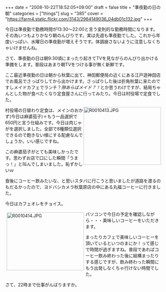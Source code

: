 +++
date = "2008-10-22T18:52:05+09:00"
draft = false
title = "準夜勤の日の朝"
categories = ["things"]
slug = "385"
cover = "https://farm4.static.flickr.com/3143/2964149036_04db01c132.jpg"
+++

 <p>今日は準夜勤で勤務時間が13:30～22:00と言う変則的な勤務時間になります。その為いつもよりかなり朝のんびりです。実は先週も準夜勤でした。これから年度いっぱい、水曜日の準夜勤が増えそうです。体調崩さないように注意しなくちゃいけませんね。</p> <p>さて、準夜勤の日は朝9:30頃にまったり起きてTVを見ながらのんびり出かける準備をします。普段はあまり朝TVをつける事が無く新鮮です。</p> <p>ここ最近準夜勤の日は朝から秋葉に出て、神田郵便局の近くにある江戸遊神田店でお風呂でさっぱりしてから出かけます。さっぱりした後は折角秋葉に来たのですしメイドカフェでランチ？<em>隙あらばメイド？！</em>とか思うわけですが、結局ちゃんとした物が食べたくなり定食屋さんに行ってみたり。今日は村役場で定食でした。</p> <p><a href="https://farm4.static.flickr.com/3143/2964149036_04db01c132.jpg" title="R0010413.JPG"><img src="https://farm4.static.flickr.com/3269/2963307713_704f8bc43a.jpg" style="BORDER-RIGHT: #000000 1px; BORDER-TOP: #000000 1px; DISPLAY: inline; FLOAT: right; BORDER-LEFT: #000000 1px; BORDER-BOTTOM: #000000 1px" height="187" width="250" alt="R0010413.JPG" border="0"/></a></p> <p>村役場の日替わり定食は、メインのおかず(今日は麻婆茄子)＋もう一品選択で650円と言う仕組みです。今日は肉じゃがを選択しました。全部で8種類位選択できるので飽きない様にする配慮なんでしょうか。いい感じですね。</p> <p>この麻婆茄子がとても美味しかったです。思わずお店で口にした瞬間「うまっ！」と叫んでしまいました。恥ずかしいｗ</p> <p>食後にコーヒー飲みたいな、と思いスタバに行こうと思いましたが道路を渡るのもだるかったので、ヨドバシカメラ秋葉原店の中にある丸福コーヒーに行きました。</p> <p>今日はカフェオレをチョイス。</p> <p><a href="https://farm4.static.flickr.com/3195/2963309405_8ec0c2c9a0.jpg" title="R0010414.JPG"><img src="https://farm4.static.flickr.com/3022/2963309611_8ed8491a93.jpg" style="BORDER-RIGHT: #000000 1px; BORDER-TOP: #000000 1px; DISPLAY: inline; FLOAT: left; MARGIN: 5px; BORDER-LEFT: #000000 1px; BORDER-BOTTOM: #000000 1px" height="187" width="250" alt="R0010414.JPG" border="0"/></a></p> <p>パソコンで今日の予定を確認しながら・・・美味しいコーヒーをいただきます。</p> <p>まったりカフェで美味しいコーヒーを頂いているといつのまにか！って感じで時間が過ぎますね。普段であればコーヒー飲み終わった後に結構まったりする感じですが、飲み終わった瞬間にもう出発しなくちゃ行けない時間でした。</p> <p>さて、22時まで仕事がんばりますか。</p> 
